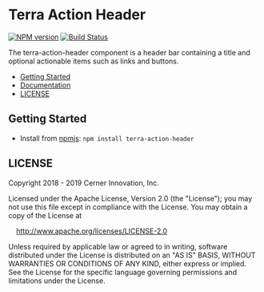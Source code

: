 # Terra Action Header


[![NPM version](https://badgen.net/npm/v/terra-action-header)](https://www.npmjs.org/package/terra-action-header)
[![Build Status](https://badgen.net/travis/cerner/terra-core)](https://travis-ci.org/cerner/terra-core)

The terra-action-header component is a header bar containing a title and optional actionable items such as links and buttons.

- [Getting Started](#getting-started)
- [Documentation](https://github.com/cerner/terra-core/tree/master/packages/terra-action-header/docs)
- [LICENSE](#license)

## Getting Started

- Install from [npmjs](https://www.npmjs.com): `npm install terra-action-header`

## LICENSE

Copyright 2018 - 2019 Cerner Innovation, Inc.

Licensed under the Apache License, Version 2.0 (the "License"); you may not use this file except in compliance with the License. You may obtain a copy of the License at

&nbsp;&nbsp;&nbsp;&nbsp;http://www.apache.org/licenses/LICENSE-2.0

Unless required by applicable law or agreed to in writing, software distributed under the License is distributed on an "AS IS" BASIS, WITHOUT WARRANTIES OR CONDITIONS OF ANY KIND, either express or implied. See the License for the specific language governing permissions and limitations under the License.

